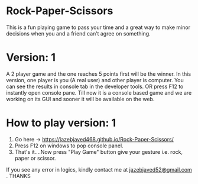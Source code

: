 # Rock-Paper-Scissors
This is a fun playing game to pass your time and a great way to make minor decisions when you and a friend can’t agree on something.

# Version: 1
A 2 player game and the one reaches 5 points first will be the winner. In this version, one player is you (A real user) and other player is computer. You can see the results in console tab in the developer tools. OR press F12 to instantly open console pane.
Till now it is a console based game and we are working on its GUI and sooner it will be available on the web.

# How to play version: 1
1) Go here -> https://jazebjaved468.github.io/Rock-Paper-Scissors/
2) Press F12 on windows to pop console panel.
3) That's it....Now press "Play Game" button give your gesture i.e. rock, paper or scissor.

If you see any error in logics, kindly contact me at jazebjaved52@gmail.com .
THANKS
